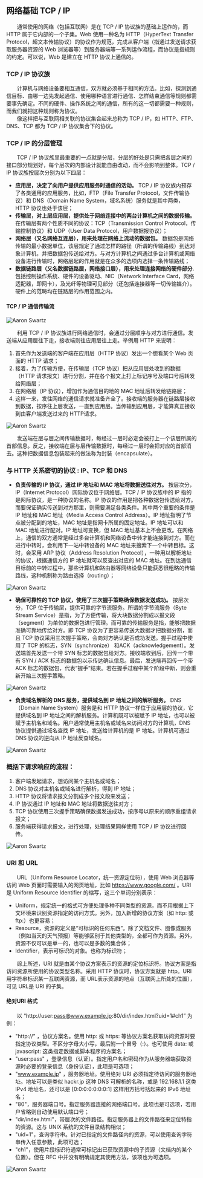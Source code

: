 
## 网络基础 TCP / IP
　　通常使用的网络（包括互联网）是在 TCP / IP 协议族的基础上运作的，而 HTTP 属于它内部的一个子集。Web 使用一种名为 HTTP（HyperText Transfer Protocol，超文本传输协议）的协议作为规范，完成从客户端（指通过发送请求获取服务器资源的 Web 浏览器等）到服务器端等一系列运作流程，而协议是指规则的约定。可以说，Web 是建立在 HTTP 协议上通信的。

### TCP / IP 协议族
　　计算机与网络设备要相互通信，双方就必须基于相同的方法。比如，探测到通信目标、由哪一边先发起通信、使用哪种语言进行通信、怎样结束通信等规则都需要事先确定。不同的硬件、操作系统之间的通信，所有的这一切都需要一种规则，而我们就把这种规则称为协议。<br />
　　像这样把与互联网相关联的协议集合起来总称为 TCP / IP，如 HTTP、FTP、DNS、TCP 都为 TCP / IP 协议集合下的协议。<br />

### TCP / IP 的分层管理
　　TCP / IP 协议族里最重要的一点就是分层，分层的好处是只需把各层之间的接口部分规划好，每个层次的内部设计就能自由改动，而不会影响到整体。TCP / IP 协议族按层次分别为以下四层：
- **应用层，决定了向用户提供应用服务时通信的活动。** TCP / IP 协议族内预存了各类通用的应用服务，比如，FTP（File Transfer Protocol，文件传输协议）和 DNS（Domain Name System，域名系统）服务就是其中两类，HTTP 协议也处于该层；
- **传输层，对上层应用层，提供处于网络连接中的两台计算机之间的数据传输。** 在传输层有两个性质不同的协议：TCP（Transmission Control Protocol，传输控制协议）和 UDP（User Data Protocol，用户数据报协议）；
- **网络层（又名网络互连层），用来处理在网络上流动的数据包。** 数据包是网络传输的最小数据单位，该层规定了通过怎样的路径（所谓的传输路线）到达对象计算机，并把数据包传送给对方。与对方计算机之间通过多台计算机或网络设备进行传输时，网络层起的作用就是在众多的选项内选择一条传输路线；
- **数据链路层（又名数据链路层，网络接口层），用来处理连接网络的硬件部分.** 包括控制操作系统、硬件的设备驱动、NIC（Network Interface Card，网络适配器，即网卡），及光纤等物理可见部分（还包括连接器等一切传输媒介）。硬件上的范畴均在链路层的作用范围之内。

#### TCP / IP 通信传输流
![Aaron Swartz](https://raw.githubusercontent.com/martin-1992/http_notebook/master/chapter_1/chapter_1_p1.png)

　　利用 TCP / IP 协议族进行网络通信时，会通过分层顺序与对方进行通信。发送端从应用层往下走，接收端则往应用层往上走。举例用 HTTP 来说明：
1. 首先作为发送端的客户端在应用层（HTTP 协议）发出一个想看某个 Web 页面的 HTTP 请求；
2. 接着，为了传输方便，在传输层（TCP 协议）把从应用层处收到的数据（HTTP 请求报文）进行分割，并在各个报文上打上标记序号及端口号后转发给网络层；
3. 在网络层（IP 协议），增加作为通信目的地的 MAC 地址后转发给链路层；
4. 这样一来，发往网络的通信请求就准备齐全了。接收端的服务器在链路层接收到数据，按序往上层发送，一直到应用层。当传输到应用层，才能算真正接收到由客户端发送过来的 HTTP请求。

![Aaron Swartz](https://raw.githubusercontent.com/martin-1992/http_notebook/master/chapter_1/chapter_1_p2.png)

　　发送端在层与层之间传输数据时，每经过一层时必定会被打上一个该层所属的首部信息。反之，接收端在层与层传输数据时，每经过一层时会把对应的首部消去。这种把数据信息包装起来的做法称为封装（encapsulate）。

### 与 HTTP 关系密切的协议 : IP、TCP 和 DNS
- **负责传输的 IP 协议，通过 IP 地址和 MAC 地址将数据送往对方。** 按层次分，IP（Internet Protocol）网际协议位于网络层。TCP / IP 协议族中的 IP 指的是网际协议，是一种协议的名称。IP 协议的作用是把各种数据包传送给对方。而要保证确实传送到对方那里，则需要满足各类条件。其中两个重要的条件是 IP 地址和 MAC 地址（Media Access Control Address）。IP 地址指明了节点被分配到的地址，MAC 地址是指网卡所属的固定地址。IP 地址可以和 MAC 地址进行配对。IP 地址可变换，但 MAC 地址基本上不会更改。在网络上，通信的双方通常是经过多台计算机和网络设备中转才能连接到对方。而在进行中转时，会利用下一站中转设备的 MAC 地址来搜索下一个中转目标。这时，会采用 ARP 协议（Address Resolution Protocol），一种用以解析地址的协议，根据通信方的 IP 地址就可以反查出对应的 MAC 地址。在到达通信目标前的中转过程中，那些计算机和路由器等网络设备只能获悉很粗略的传输路线，这种机制称为路由选择（routing）；

![Aaron Swartz](https://raw.githubusercontent.com/martin-1992/http_notebook/master/chapter_1/chapter_1_p3.png)

- **确保可靠性的 TCP 协议，使用了三次握手策略确保数据发送成功。** 按层次分，TCP 位于传输层，提供可靠的字节流服务。所谓的字节流服务（Byte Stream Service）是指，为了方便传输，将大块数据分割成以报文段（segment）为单位的数据包进行管理。而可靠的传输服务是指，能够把数据准确可靠地传给对方。即 TCP 协议为了更容易传送大数据才把数据分割，而且 TCP 协议采用三次握手策略，会向对方确认是否成功发送。握手过程中使用了 TCP 的标志，SYN（synchronize） 和ACK（acknowledgement）。发送端首先发送一个带 SYN 标志的数据包给对方。接收端收到后，回传一个带有 SYN / ACK 标志的数据包以示传达确认信息。最后，发送端再回传一个带 ACK 标志的数据包，代表“握手”结束。若在握手过程中某个阶段中断，则会重新开始三次握手策略。

![Aaron Swartz](https://raw.githubusercontent.com/martin-1992/http_notebook/master/chapter_1/chapter_1_p4.png)

- **负责域名解析的 DNS 服务，提供域名到 IP 地址之间的解析服务。** DNS（Domain Name System）服务是和 HTTP 协议一样位于应用层的协议，它提供域名到 IP 地址之间的解析服务。计算机既可以被赋予 IP 地址，也可以被赋予主机名和域名。用户通常使用主机名或域名来访问对方的计算机，DNS 协议提供通过域名查找 IP 地址，发送给计算机的是 IP 地址。计算机可通过 DNS 协议的逆向从 IP 地址反查域名。

![Aaron Swartz](https://raw.githubusercontent.com/martin-1992/http_notebook/master/chapter_1/chapter_1_p5.png)

### 概括下请求响应的流程：
1. 客户端发起请求，想访问某个主机名或域名；
2. DNS 协议对主机名或域名进行解析，得到 IP 地址；
3. HTTP 协议将请求报文分割成多个报文段来发送；
4. IP 协议通过 IP 地址和 MAC 地址将数据送往对方；
5. TCP 协议使用三次握手策略确保数据发送成功，按序号以原来的顺序重组请求报文；
6. 服务端获得请求报文，进行处理，处理结果同样使用 TCP / IP 协议进行回传。

![Aaron Swartz](https://raw.githubusercontent.com/martin-1992/http_notebook/master/chapter_1/chapter_1_p6.png)

### URI 和 URL
　　URL（Uniform Resource Locator，统一资源定位符），使用 Web 浏览器等访问 Web 页面时需要输入的网页地址，比如 https://www.google.com/ 。URI 是 Uniform Resource Identifier 的缩写，这三个单词分别表示：
- Uniform，规定统一的格式可方便处理多种不同类型的资源，而不用根据上下文环境来识别资源指定的访问方式。另外，加入新增的协议方案（如 http: 或 ftp:）也更容易；
- Resource，资源的定义是“可标识的任何东西”。除了文档文件、图像或服务（例如当天的天气预报）等能够区别于其他类型的，全都可作为资源。另外，资源不仅可以是单一的，也可以是多数的集合体；
- Identifier，表示可标识的对象。也称为标识符；

　　综上所述，URI 就是由某个协议方案表示的资源的定位标识符。协议方案是指访问资源所使用的协议类型名称。采用 HTTP 协议时，协议方案就是 http。URI 用字符串标识某一互联网资源，而 URL表示资源的地点（互联网上所处的位置），可见 URL是 URI 的子集。

#### 绝对URI 格式
　　以 “http://user:pass@www.example.jp:80/dir/index.html?uid=1#ch1” 为例：
- "http://" ，协议方案名。使用 http: 或 https: 等协议方案名获取访问资源时要指定协议类型。不区分字母大小写，最后附一个冒号（:）。也可使用 data: 或 javascript: 这类指定数据或脚本程序的方案名；
- "user:pass" ，登录信息（认证）。指定用户名和密码作为从服务器端获取资源时必要的登录信息（身份认证），此项是可选项；
- "www.example.jp" ，服务器地址。使用绝对 URI 必须指定待访问的服务器地址。地址可以是类似 hackr.jp 这种 DNS 可解析的名称，或是 192.168.1.1 这类 IPv4 地址名，还可以是 [0:0:0:0:0:0:0:1] 这样用方括号括起来的 IPv6 地址名；
- "80"，服务器端口号。指定服务器连接的网络端口号。此项也是可选项，若用户省略则自动使用默认端口号；
- "dir/index.html"，带层次的文件路径。指定服务器上的文件路径来定位特指的资源。这与 UNIX 系统的文件目录结构相似；
- "uid=1"，查询字符串。针对已指定的文件路径内的资源，可以使用查询字符串传入任意参数，此项可选；
- "ch1"，使用片段标识符通常可标记出已获取资源中的子资源（文档内的某个位置）。但在 RFC 中并没有明确规定其使用方法，该项也为可选项。

![Aaron Swartz](https://raw.githubusercontent.com/martin-1992/http_notebook/master/chapter_1/chapter_1_p7.png)
